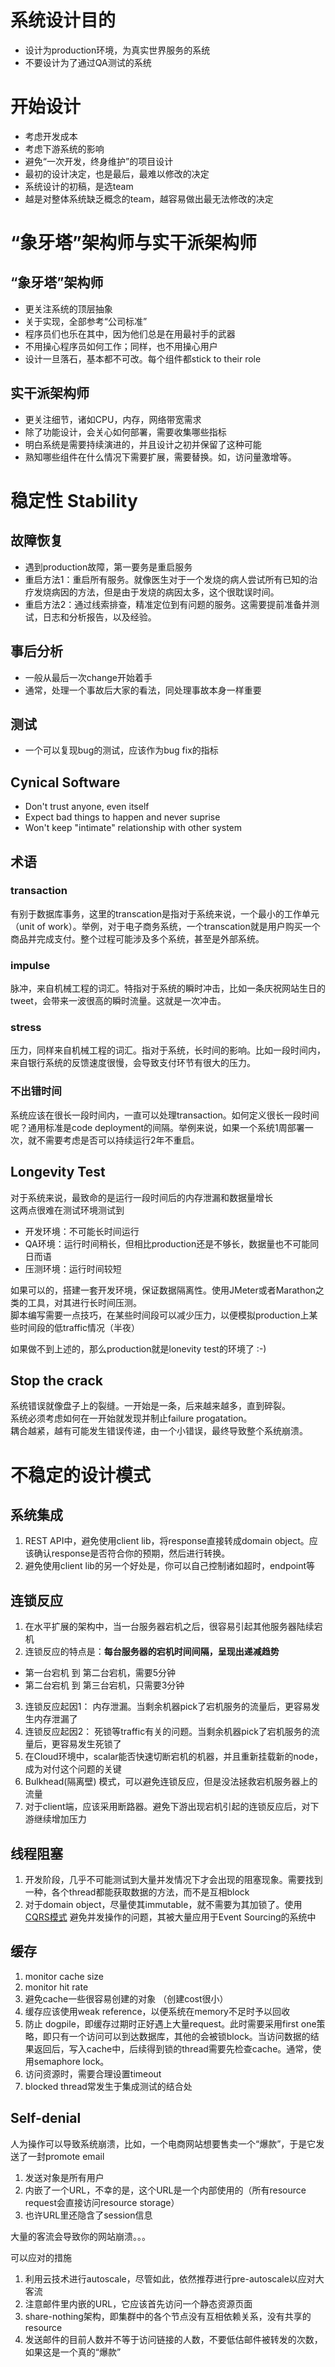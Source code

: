 # 系统设计目的
* 设计为production环境，为真实世界服务的系统
* 不要设计为了通过QA测试的系统

# 开始设计
* 考虑开发成本
* 考虑下游系统的影响
* 避免“一次开发，终身维护”的项目设计
* 最初的设计决定，也是最后，最难以修改的决定
* 系统设计的初稿，是选team
* 越是对整体系统缺乏概念的team，越容易做出最无法修改的决定

# “象牙塔”架构师与实干派架构师
## “象牙塔”架构师
* 更关注系统的顶层抽象
* 关于实现，全部参考“公司标准”
* 程序员们也乐在其中，因为他们总是在用最衬手的武器
* 不用操心程序员如何工作；同样，也不用操心用户
* 设计一旦落石，基本都不可改。每个组件都stick to their role
## 实干派架构师
* 更关注细节，诸如CPU，内存，网络带宽需求
* 除了功能设计，会关心如何部署，需要收集哪些指标
* 明白系统是需要持续演进的，并且设计之初并保留了这种可能
* 熟知哪些组件在什么情况下需要扩展，需要替换。如，访问量激增等。

# 稳定性 Stability
## 故障恢复
* 遇到production故障，第一要务是重启服务
* 重启方法1：重启所有服务。就像医生对于一个发烧的病人尝试所有已知的治疗发烧病因的方法，但是由于发烧的病因太多，这个很耽误时间。
* 重启方法2：通过线索排查，精准定位到有问题的服务。这需要提前准备并测试，日志和分析报告，以及经验。
## 事后分析
* 一般从最后一次change开始着手
* 通常，处理一个事故后大家的看法，同处理事故本身一样重要
## 测试
* 一个可以复现bug的测试，应该作为bug fix的指标
## Cynical Software
* Don't trust anyone, even itself
* Expect bad things to happen and never suprise
* Won't keep "intimate" relationship with other system
## 术语
### transaction
有别于数据库事务，这里的transcation是指对于系统来说，一个最小的工作单元（unit of work）。举例，对于电子商务系统，一个transcation就是用户购买一个商品并完成支付。整个过程可能涉及多个系统，甚至是外部系统。
### impulse
脉冲，来自机械工程的词汇。特指对于系统的瞬时冲击，比如一条庆祝网站生日的tweet，会带来一波很高的瞬时流量。这就是一次冲击。
### stress
压力，同样来自机械工程的词汇。指对于系统，长时间的影响。比如一段时间内，来自银行系统的反馈速度很慢，会导致支付环节有很大的压力。
### 不出错时间
系统应该在很长一段时间内，一直可以处理transaction。如何定义很长一段时间呢？通用标准是code deployment的间隔。举例来说，如果一个系统1周部署一次，就不需要考虑是否可以持续运行2年不重启。
## Longevity Test
对于系统来说，最致命的是运行一段时间后的内存泄漏和数据量增长  
这两点很难在测试环境测试到
- 开发环境：不可能长时间运行
- QA环境：运行时间稍长，但相比production还是不够长，数据量也不可能同日而语
- 压测环境：运行时间较短

如果可以的，搭建一套开发环境，保证数据隔离性。使用JMeter或者Marathon之类的工具，对其进行长时间压测。  
脚本编写需要一点技巧，在某些时间段可以减少压力，以便模拟production上某些时间段的低traffic情况（半夜）

如果做不到上述的，那么production就是lonevity test的环境了 :-)

## Stop the crack
系统错误就像盘子上的裂缝。一开始是一条，后来越来越多，直到碎裂。  
系统必须考虑如何在一开始就发现并制止failure progatation。  
耦合越紧，越有可能发生错误传递，由一个小错误，最终导致整个系统崩溃。  

# 不稳定的设计模式
## 系统集成
1. REST API中，避免使用client lib，将response直接转成domain object。应该确认response是否符合你的预期，然后进行转换。
2. 避免使用client lib的另一个好处是，你可以自己控制诸如超时，endpoint等

## 连锁反应
1. 在水平扩展的架构中，当一台服务器宕机之后，很容易引起其他服务器陆续宕机
2. 连锁反应的特点是：**每台服务器的宕机时间间隔，呈现出递减趋势**
  - 第一台宕机 到 第二台宕机，需要5分钟
  - 第二台宕机 到 第三台宕机，只需要3分钟
3. 连锁反应起因1： 内存泄漏。当剩余机器pick了宕机服务的流量后，更容易发生内存泄漏了
4. 连锁反应起因2： 死锁等traffic有关的问题。当剩余机器pick了宕机服务的流量后，更容易发生死锁了
5. 在Cloud环境中，scalar能否快速切断宕机的机器，并且重新挂载新的node，成为对付这个问题的关键
6. Bulkhead(隔离壁) 模式，可以避免连锁反应，但是没法拯救宕机服务器上的流量
7. 对于client端，应该采用断路器。避免下游出现宕机引起的连锁反应后，对下游继续增加压力

## 线程阻塞
1. 开发阶段，几乎不可能测试到大量并发情况下才会出现的阻塞现象。需要找到一种，各个thread都能获取数据的方法，而不是互相block
2. 对于domain object，尽量使其immutable，就不需要为其加锁了。使用[CQRS模式](https://martinfowler.com/bliki/CQRS.html) 避免并发操作的问题，其被大量应用于Event Sourcing的系统中

## 缓存
1. monitor cache size
2. monitor hit rate
3. 避免cache一些很容易创建的对象 （创建cost很小）
4. 缓存应该使用weak reference，以便系统在memory不足时予以回收
5. 防止 dogpile，即缓存过期时正好遇上大量request。此时需要采用first one策略，即只有一个访问可以到达数据库，其他的会被锁block。当访问数据的结果返回后，写入cache中，后续得到锁的thread需要先检查cache。通常，使用semaphore lock。
6. 访问资源时，需要合理设置timeout
7. blocked thread常发生于集成测试的结合处

## Self-denial
人为操作可以导致系统崩溃，比如，一个电商网站想要售卖一个“爆款”，于是它发送了一封promote email
1. 发送对象是所有用户
2. 内嵌了一个URL，不幸的是，这个URL是一个内部使用的（所有resource request会直接访问resource storage）
3. 也许URL里还隐含了session信息

大量的客流会导致你的网站崩溃。。。  

可以应对的措施
1. 利用云技术进行autoscale，尽管如此，依然推荐进行pre-autoscale以应对大客流
2. 注意邮件里内嵌的URL，它应该首先访问一个静态资源页面
3. share-nothing架构，即集群中的各个节点没有互相依赖关系，没有共享的resource
4. 发送邮件的目前人数并不等于访问链接的人数，不要低估邮件被转发的次数，如果这是一个真的“爆款”
